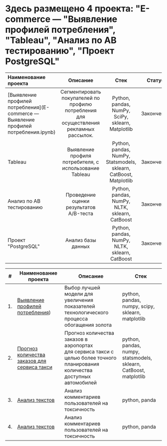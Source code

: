 # Здесь размещено 4 проекта: "E-commerce — "Выявление профилей потребления", "Tableau", "Анализ по АВ тестированию", "Проект PostgreSQL"

Наименование проекта | Описание              | Стек                                            | Статус
:--------------------|:---------------------:|:-----------------------------------------------:|--------:
[Выявление профилей потребления](E-commerce — Выявление профилей потребления.ipynb) |Сегментировать покупателей по профилю потребления для осуществления рекламных рассылок.  | Python, pandas, NumPy, SciPy, sklearn, Matplotlib |  Закончен
Tableau | Выявление профиля потребителя, с использование Tableau | Python, pandas, NumPy, Statsmodels, sklearn, CatBoost, Matplotlib |  Закончен
Анализ по АВ тестированию |Проведение оценки результатов A/B-теста | Python, pandas, NumPy, NLTK, sklearn, CatBoost |  Закончен
Проект "PostgreSQL"| Анализ базы данных|  Python, pandas, NumPy, NLTK, sklearn, CatBoost   | Закончен  

| #    | Наименование проекта                | Описание                                                     | Стек                                                         |
| ---- | ------------------------------------------------------------ | ------------------------------------------------------------ | ------------------------------------------------------------ |
| 1.   | [Выявление профилей потребления](https://github.com/igor-bl77/My_projects/blob/master/E-commerce%20—%20Выявление%20профилей%20потребления.ipynb)) | Выбор лучшей модели для увеличения показателей технологического процесса <br/>обогащения золота | python, pandas, numpy, scipy, sklearn, matplotlib       |
| 2.   | [Прогноз количества заказов для сервиса такси](https://github.com/aq2003/Portfolio/tree/main/Taxi%20Service) | Прогноз количества заказов в аэропортах <br/>для сервиса такси с целью более точного планирования количества доступных <br/>автомобилей | python, pandas, numpy, statsmodels, sklearn, CatBoost, matplotlib |
| 3.   | [Анализ текстов](https://github.com/aq2003/Portfolio/tree/main/Analyzing%20Texts) | Анализ комментариев пользователей на токсичность             | python, panda
| 4.   | [Анализ текстов](https://github.com/aq2003/Portfolio/tree/main/Analyzing%20Texts) | Анализ комментариев пользователей на токсичность             | python, panda
